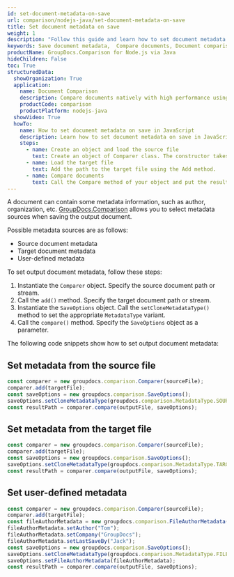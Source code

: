 ```yaml
---
id: set-document-metadata-on-save
url: comparison/nodejs-java/set-document-metadata-on-save
title: Set document metadata on save
weight: 1
description: "Follow this guide and learn how to set document metadata when saving output document after files comparison within your Java applications."
keywords: Save document metadata,  Compare documents, Document comparison, File diff
productName: GroupDocs.Comparison for Node.js via Java
hideChildren: False
toc: True
structuredData:
  showOrganization: True
  application:
    name: Document Comparison
    description: Compare documents natively with high performance using JavaScript language and GroupDocs.Comparison for Node.js via Java
    productCode: comparison
    productPlatform: nodejs-java
  showVideo: True
  howTo:
    name: How to set document metadata on save in JavaScript
    description: Learn how to set document metadata on save in JavaScript step by step
    steps:
      - name: Create an object and load the source file
        text: Create an object of Comparer class. The constructor takes the source file path parameter. You may specify absolute or relative file paths as per your requirements.
      - name: Load the target file
        text: Add the path to the target file using the Add method.
      - name: Compare documents
        text: Call the Compare method of your object and put the resulting file path parameter and the SaveOtions object with the required metadata parameter initialized by the MetadataType enum.
---
```


A document can contain some metadata information, such as author, organization, etc. [GroupDocs.Comparison](https://products.groupdocs.com/comparison/nodejs-java) allows you to select metadata sources when saving the output document.  

Possible metadata sources are as follows:

- Source document metadata
- Target document metadata
- User-defined metadata

To set output document metadata, follow these steps:

1.  Instantiate the `Comparer`<!--](https://reference.groupdocs.com/comparison/nodejs-java/com.groupdocs.comparison/comparer)--> object. Specify the source document path or stream.
2.  Call the `add()`<!--](https://reference.groupdocs.com/comparison/nodejs-java/com.groupdocs.comparison/comparer/#add-java.lang.String-)--> method. Specify the target document path or stream.
3.  Instantiate the `SaveOptions`<!--](https://reference.groupdocs.com/comparison/nodejs-java/com.groupdocs.comparison.options.save/SaveOptions)--> object. Call the `setCloneMetadataType()`<!--](https://reference.groupdocs.com/comparison/nodejs-java/com.groupdocs.comparison.options.save/saveoptions/#setCloneMetadataType-com.groupdocs.comparison.options.enums.MetadataType-)--> method to set the appropriate `MetadataType`<!--](https://reference.groupdocs.com/comparison/nodejs-java/com.groupdocs.comparison.options.enums/metadatatype/)--> variant.
4.  Call the `compare()`<!--](https://reference.groupdocs.com/comparison/nodejs-java/com.groupdocs.comparison/comparer/#compare-java.lang.String-)--> method. Specify the `SaveOptions`<!--](https://reference.groupdocs.com/comparison/nodejs-java/com.groupdocs.comparison.options.save/saveoptions/)--> object as a parameter.

The following code snippets show how to set output document metadata:

## Set metadata from the source file

```javascript
const comparer = new groupdocs.comparison.Comparer(sourceFile);
comparer.add(targetFile);
const saveOptions = new groupdocs.comparison.SaveOptions();
saveOptions.setCloneMetadataType(groupdocs.comparison.MetadataType.SOURCE);
const resultPath = comparer.compare(outputFile, saveOptions);
```

## Set metadata from the target file

```javascript
const comparer = new groupdocs.comparison.Comparer(sourceFile);
comparer.add(targetFile);
const saveOptions = new groupdocs.comparison.SaveOptions();
saveOptions.setCloneMetadataType(groupdocs.comparison.MetadataType.TARGET);
const resultPath = comparer.compare(outputFile, saveOptions);
```

## Set user-defined metadata 

```javascript
const comparer = new groupdocs.comparison.Comparer(sourceFile);
comparer.add(targetFile);
const fileAuthorMetadata = new groupdocs.comparison.FileAuthorMetadata();
fileAuthorMetadata.setAuthor("Tom");
fileAuthorMetadata.setCompany("GroupDocs");
fileAuthorMetadata.setLastSaveBy("Jack");
const saveOptions = new groupdocs.comparison.SaveOptions();
saveOptions.setCloneMetadataType(groupdocs.comparison.MetadataType.FILEAUTHOR);
saveOptions.setFileAuthorMetadata(fileAuthorMetadata);
const resultPath = comparer.compare(outputFile, saveOptions);
```
